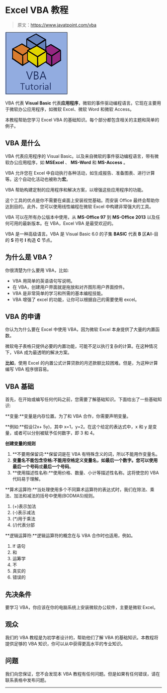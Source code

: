 # Excel VBA 教程

> 原文：<https://www.javatpoint.com/vba>

![VBA Tutorial](img/8184bdb8f5b916dd51077dd07c67cb3d.png)

VBA 代表 **Visual Basic** 代表**应用程序**，微软的事件驱动编程语言。它现在主要用于微软办公应用程序，如微软 Excel、微软 Word 和微软 Access。

本教程帮助您学习 Excel VBA 的基础知识。每个部分都包含相关的主题和简单的例子。

## VBA 是什么

VBA 代表应用程序的 Visual Basic。以及来自微软的事件驱动编程语言，带有微软办公应用程序，如 **MSExcel** 、 **MS-Word** 和 **MS-Access** 。

VBA 允许您在 Excel 中自动执行各种活动，如生成报告、准备图表、进行计算等。这个自动化活动也被称为**宏**。

VBA 帮助构建定制的应用程序和解决方案，以增强这些应用程序的功能。

这个工具的优点是你不需要在桌面上安装视觉基础。而安装 Office 最终会帮助你达到目的。此外，您可以使用线性编程在微软 Excel 中构建非常强大的工具。

VBA 可以在所有办公版本中使用，从 **MS-Office 97** 到 **MS-Office 2013** 以及任何可用的最新版本。在 VBA，Excel VBA 是最受欢迎的。

VBA 是一种高级语言。VBA 是 Visual Basic 6.0 的子集 **BASIC** 代表 **B** 区**A**ll-目的 **S** 符号 **I** 构造 **C** 节点。

## 为什么是 VBA？

你很清楚为什么要用 VBA，比如:

*   VBA 用简单的英语语句写说明。
*   在 VBA，创建用户界面就是拖放和对齐图形用户界面控件。
*   VBA 是非常简单的学习和所需的基本编程技能。
*   VBA 增强了 excel 的功能，让你可以根据自己的需要使用 excel。

## VBA 的申请

你认为为什么要在 Excel 中使用 VBA，因为微软 Excel 本身提供了大量的内置函数。

微软电子表格只提供必要的内置功能，可能不足以执行复杂的计算。在这种情况下，VBA 成为最透明的解决方案。

**比如**，使用 Excel 的内置公式计算贷款的月还款额比较困难。但是，为这种计算编写 VBA 程序很容易。

## VBA 基础

首先，在开始或编写任何代码之前，您需要了解基础知识。下面给出了一些基础知识:

**变量:**变量是内存位置。为了和 VBA 合作，你需要声明变量。

**例如:**假设(2x+ 5y)，其中 x=1，y=2。在这个给定的表达式中，x 和 y 是变量，或者可以分别被赋予任何数字，即 3 和 4。

**创建变量的规则**

1.  **不要用保留词:**保留词是在 VBA 有特殊含义的词，所以不能用作变量名。
2.  **变量名不能包含空格:**不能用空格定义变量名，如最后一个数字。您可以使用**最后一个号码**或**最后一个号码**。
3.  **使用描述性名称:**使用价格、数量、小计等描述性名称。这将使您的 VBA 代码易于理解。

**算术运算符:**当处理使用多个不同算术运算符的表达式时，我们在除法、乘法、加法和减法的括号中使用(BODMAS)规则。

1.  (+)表示加法
2.  (-)表示减法
3.  (*)用于乘法
4.  (/)代表分部

**逻辑运算符:**逻辑运算符的概念在与 VBA 合作时也适用，例如。

1.  If 语句
2.  和
3.  运筹学
4.  不
5.  真实的
6.  错误的

## 先决条件

要学习 VBA，你应该在你的电脑系统上安装微软办公软件，主要是微软 Excel。

## 观众

我们的 VBA 教程是为初学者设计的，帮助他们了解 VBA 的基础知识。本教程将提供足够的 VBA 知识，你可以从中获得更高水平的专业知识。

## 问题

我们向您保证，您不会发现本 VBA 教程有任何问题。但是如果有任何错误，请在联系表格中发布问题。

* * *